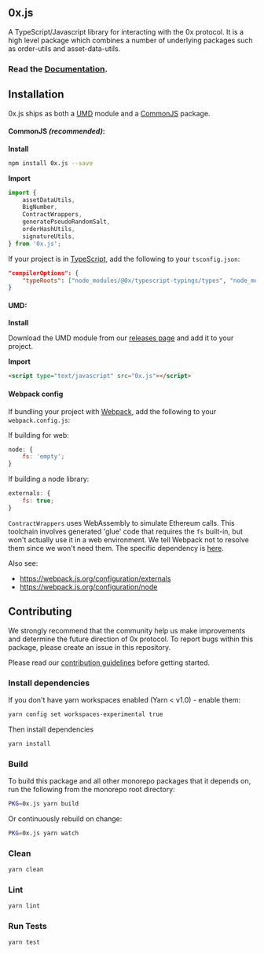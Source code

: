 ## 0x.js

A TypeScript/Javascript library for interacting with the 0x protocol. It is a high level package which combines a number of underlying packages such as order-utils and asset-data-utils.

### Read the [Documentation](https://0x.org/docs/tools/0x.js).

## Installation

0x.js ships as both a [UMD](https://github.com/umdjs/umd) module and a [CommonJS](https://en.wikipedia.org/wiki/CommonJS) package.

#### CommonJS _(recommended)_:

**Install**

```bash
npm install 0x.js --save
```

**Import**

```javascript
import {
    assetDataUtils,
    BigNumber,
    ContractWrappers,
    generatePseudoRandomSalt,
    orderHashUtils,
    signatureUtils,
} from '0x.js';
```

If your project is in [TypeScript](https://www.typescriptlang.org/), add the following to your `tsconfig.json`:

```json
"compilerOptions": {
    "typeRoots": ["node_modules/@0x/typescript-typings/types", "node_modules/@types"],
}
```

#### UMD:

**Install**

Download the UMD module from our [releases page](https://github.com/0xProject/0x-monorepo/releases) and add it to your project.

**Import**

```html
<script type="text/javascript" src="0x.js"></script>
```

#### Webpack config

If bundling your project with [Webpack](https://webpack.js.org/), add the following to your `webpack.config.js`:

If building for web:

```js
node: {
    fs: 'empty';
}
```

If building a node library:

```js
externals: {
    fs: true;
}
```

`ContractWrappers` uses WebAssembly to simulate Ethereum calls. This toolchain involves generated 'glue' code that requires the `fs` built-in, but won't actually use it in a web environment. We tell Webpack not to resolve them since we won't need them. The specific dependency is [here](https://github.com/ethereumjs/rustbn.js/blob/master/lib/index.asm.js).

Also see:

-   https://webpack.js.org/configuration/externals
-   https://webpack.js.org/configuration/node

## Contributing

We strongly recommend that the community help us make improvements and determine the future direction of 0x protocol. To report bugs within this package, please create an issue in this repository.

Please read our [contribution guidelines](../../CONTRIBUTING.md) before getting started.

### Install dependencies

If you don't have yarn workspaces enabled (Yarn < v1.0) - enable them:

```bash
yarn config set workspaces-experimental true
```

Then install dependencies

```bash
yarn install
```

### Build

To build this package and all other monorepo packages that it depends on, run the following from the monorepo root directory:

```bash
PKG=0x.js yarn build
```

Or continuously rebuild on change:

```bash
PKG=0x.js yarn watch
```

### Clean

```bash
yarn clean
```

### Lint

```bash
yarn lint
```

### Run Tests

```bash
yarn test
```
